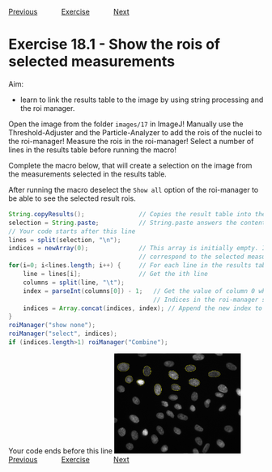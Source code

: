 [Previous](./ans17-01.md) &nbsp;&nbsp;&nbsp;&nbsp;&nbsp;&nbsp;&nbsp;&nbsp;&nbsp;&nbsp;     [Exercise](../ex/ex18-01.md) &nbsp;&nbsp;&nbsp;&nbsp;&nbsp;&nbsp;&nbsp;&nbsp;&nbsp;&nbsp; [Next](./ans19-01.md)
# Exercise 18.1 - Show the rois of selected measurements

Aim: 
- learn to link the results table to the image by using string processing and the roi manager.

Open the image from the folder ``images/17`` in ImageJ! Manually use the Threshold-Adjuster and the
Particle-Analyzer to add the rois of the nuclei to the roi-manager! Measure the rois in the
roi-manager! Select a number of lines in the results table before running the macro!

Complete the macro below, that will create a selection on the image from the measurements selected in the results table.

After running the macro deselect the ``Show all`` option of the roi-manager to be able to see  the selected result rois.

```java
String.copyResults();				// Copies the result table into the clipboard
selection = String.paste;			// String.paste answers the content of the clipboard
// Your code starts after this line
lines = split(selection, "\n");
indices = newArray(0);				// This array is initially empty. It will contain the indices of the rois that
									// correspond to the selected measurements.
for(i=0; i<lines.length; i++) {		// For each line in the results table...
	line = lines[i];				// Get the ith line
	columns = split(line, "\t");	
	index = parseInt(columns[0]) - 1;	// Get the value of column 0 which contains the line-number of the measurement
										// Indices in the roi-manager start with 0, those written in the result table with 1
	indices = Array.concat(indices, index);	// Append the new index to the array indices.
}
roiManager("show none");
roiManager("select", indices);
if (indices.length>1) roiManager("Combine");
```
Your code ends before this line 
<a href="image_1619891928845.png"><img src="image_1619891928845.png" width="250" alt="nuclei-1.tif"/></a>
[Previous](./ans17-01.md) &nbsp;&nbsp;&nbsp;&nbsp;&nbsp;&nbsp;&nbsp;&nbsp;&nbsp;&nbsp;     [Exercise](../ex/ex18-01.md) &nbsp;&nbsp;&nbsp;&nbsp;&nbsp;&nbsp;&nbsp;&nbsp;&nbsp;&nbsp; [Next](./ans19-01.md)
